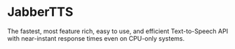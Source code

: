 # JabberTTS
The fastest, most feature rich, easy to use, and efficient Text-to-Speech API with near-instant response times even on CPU-only systems. 
